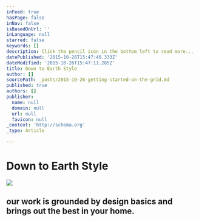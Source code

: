 ```yaml
---
inFeed: true
hasPage: false
inNav: false
isBasedOnUrl: ''
inLanguage: null
starred: false
keywords: []
description: Click the pencil icon in the bottom left to read more...
datePublished: '2015-10-26T15:47:40.333Z'
dateModified: '2015-10-26T15:47:11.285Z'
title: Down to Earth Style
author: []
sourcePath: _posts/2015-10-26-getting-started-on-the-grid.md
published: true
authors: []
publisher:
  name: null
  domain: null
  url: null
  favicon: null
_context: 'http://schema.org'
_type: Article

---
```

# Down to Earth Style
![](https://the-grid-user-content.s3-us-west-2.amazonaws.com/ba1614c3-fd6e-4838-b910-1a28dba43824.JPG)

## our work is grounded by design basics and brings out the best in your home.